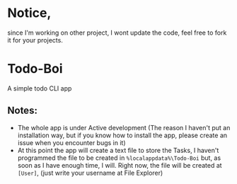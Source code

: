 # Notice,
 since I'm working on other project, I wont update the code, feel free to fork it for your projects.
# Todo-Boi
 A simple todo CLI app

## Notes:
- The whole app is under Active development (The reason I haven't put an installation way, but if you know how to install the app, please create an issue when you encounter bugs in it)
- At this point the app will create a text file to store the Tasks, I haven't programmed the file to be created in `%localappdata%\Todo-Boi` but, as soon as I have enough time, I will. Right now, the file will be created at `[User]`, (just write your username at File Explorer)

